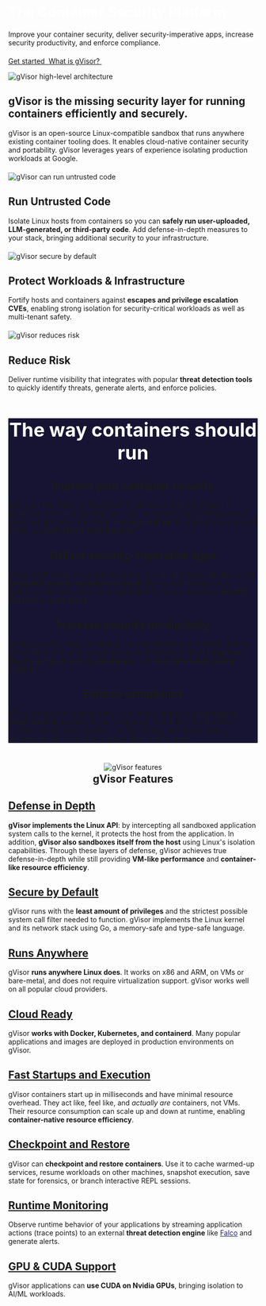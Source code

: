 <div class="jumbotron jumbotron-fluid">
  <div class="container">
    <div class="row">
      <div class="col-md-3"></div>
      <div class="col-md-6">
        <h1 style="color:white;">The Container Security Platform</h1>
        <p>Improve your container security, deliver security-imperative apps,
          increase security productivity, and enforce compliance.</p>
        <p style="margin-top: 20px;">
          <a class="btn" href="/docs/user_guide/install/">
            Get started&nbsp;
            <i class="fas fa-arrow-alt-circle-right ml-2"></i>
          </a>
          <a class="btn" href="/docs/">
            What is gVisor?&nbsp;
            <i class="fas fa-arrow-alt-circle-right ml-2"></i>
          </a>
        </p>
      </div>
      <div class="col-md-3"></div>
    </div>
  </div>
</div>

<!-- gVisor Use Cases -->

<section id="use-cases">
  <div class="container">
    <div class="row">
      <div class="col-md-6 pull-right gallery-popup">
          <img
            src="/assets/images/gvisor-high-level-arch.png"
            alt="gVisor high-level architecture"
            title="gVisor high-level architecture"
            class="img-responsive"
          />
      </div>
      <div class="col-md-6 pull-left">
        <div class="divide-xl"></div>
        <h2><span><b>gVisor</b></span> is the <span><b>missing security layer</b></span> for
          running containers efficiently and securely.
        </h2>
        <p class="info-text">gVisor is an open-source Linux-compatible sandbox
          that runs anywhere existing container tooling does. It enables
          cloud-native container security and portability. gVisor leverages
          years of experience isolating production workloads at Google.
        </p>
        <div class="divide-xl"></div>
    </div>
    </div> <!-- end row -->
  </div> <!-- end container -->
  <div class="container" style="margin-top:20px">
    <div class="row">
      <div class="col-md-4 pull-left">
        <img
          src="/assets/images/gvisor-run-untrusted.png"
          alt="gVisor can run untrusted code"
          title="gVisor can run untrusted code"
          class="img-responsive"
        />
      </div>
      <div class="col-md-8 pull-right">
        <div class="divide-xl"></div>
        <h2>Run Untrusted Code</h2>
        <p class="info-text">Isolate Linux hosts from containers so you can
          <strong>safely run user-uploaded, LLM-generated, or third-party
          code</strong>. Add defense-in-depth measures to your stack, bringing
          additional security to your infrastructure.
        </p>
        <div class="divide-xl"></div>
      </div>
    </div> <!-- end row -->
  </div> <!-- end container -->
  <div class="container" style="margin-top:20px">
    <div class="row">
      <div class="col-md-4 pull-right">
        <img
          src="/assets/images/gvisor-secure-by-default.png"
          alt="gVisor secure by default"
          title="gVisor secure by default"
          class="img-responsive"
        />
      </div>
      <div class="col-md-8 pull-left">
        <div class="divide-xl"></div>
        <h2>Protect Workloads & Infrastructure</h2>
        <p class="info-text">Fortify hosts and containers against
          <strong>escapes and privilege escalation CVEs</strong>, enabling
          strong isolation for security-critical workloads as well as
          multi-tenant safety.
        </p>
        <div class="divide-xl"></div>
      </div>
    </div> <!-- end row -->
  </div> <!-- end container -->
  <div class="container" style="margin-top:20px">
    <div class="row">
      <div class="col-md-4 pull-left">
        <img src="/assets/images/gvisor-reduce-risk.png"
          alt="gVisor reduces risk"
          title="gVisor reduces risk"
          class="img-responsive"
        />
      </div>
      <div class="col-md-8 pull-right">
        <div class="divide-xl"></div>
        <h2>Reduce Risk</h2>
        <p class="info-text">Deliver runtime visibility that integrates
          with popular <strong>threat detection tools</strong> to quickly
          identify threats, generate alerts, and enforce policies.
        </p>
        <div class="divide-xl"></div>
      </div>
    </div> <!-- end row -->
  </div> <!-- end container -->
</section> <!-- end use case section -->

<!-- gVisor Solutions -->

<section id="solutions">
  <div class="info-section-gray">
    <div class="container-fluid" style="margin-top:50px;background-color:#171433">
      <div class="row">
        <h1 align="center" style="color:white;font-size:38px">
          The way containers should run
        </h1>
        <div class="container" style="margin-top:20px">
          <div class="col-md-1"></div>
          <div class="col-md-5">
            <div class="panel panel-solution">
              <div class="panel-body">
                <div align="center"><span><i class="fas fa-shield-alt fa-4x"></i></span></div>
                <h2 align="center"><span>Improve your container security</span></h2>
                <p class="info-text">Give your K8s, SaaS, or Serverless
                  infrastructure additional layers of protection when running
                  end-user code, untrusted code, LLM-generated code, or
                  third-party code. Enable <strong>strong isolation</strong> for
                  sharing resources and delivering <strong>multi-tenant
                  environments</strong>.
                </p>
              </div>
            </div>
          </div>
          <div class="col-md-5">
            <div class="panel panel-solution">
              <div class="panel-body">
                <div align="center"><span><b><i class="fas fa-cogs fa-4x"></i></b></span></div>
                <h2 align="center"><span>Deliver security-imperative apps</span></h2>
                <p class="info-text">gVisor adds defense-in-depth measures to
                  your containers, allowing you to <strong>safeguard
                  security-sensitive workloads</strong> like financial
                  transactions, healthcare services, personal identifiable
                  information, and other <strong>security-imperative
                  applications</strong>.
                </p>
              </div>
            </div>
          </div>
          <div class="col-md-1"></div>
        </div> <!-- end row container -->
      </div><!-- /row -->
      <div class="row">
        <div class="container" style="margin-bottom:40px">
          <div class="col-md-1"></div>
          <div class="col-md-5">
            <div class="panel panel-solution">
              <div class="panel-body">
                <div align="center"><span><b><i class="fas fa-rocket fa-4x"></i></b></span></div>
                <h2 align="center"><span>Increase security productivity</span></h2>
                <p class="info-text">Isolate your K8s, SaaS, Serverless,
                  DevSecOps lifecycle or CI/CD pipeline.
                  gVisor helps you achieve a secure-by-default posture. Spend
                  <strong>less time staying on top of security
                  disclosures</strong>, and <strong>more time building what
                  matters</strong>.
                </p>
              </div>
            </div>
          </div>
          <div class="col-md-5">
            <div class="panel panel-solution">
              <div class="panel-body">
                <div align="center"><span><b><i class="fas fa-check fa-4x"></i></b></span></div>
                <h2 align="center"><span>Enforce compliance</span></h2>
                <p class="info-text">gVisor safeguards against many
                  cloud-native attacks by <strong>reducing the attack
                  surface</strong> exposed to your containers. Shield services
                  like APIs, configs, infrastructure as code, DevOps tooling,
                  and supply chains, lowering the risk present in a typical
                  cloud-native stack.
                </p>
              </div>
            </div>
          </div>
          <div class="col-md-1"></div>
        </div> <!-- end row container -->
      </div><!-- /row -->
    </div><!-- /container -->
  </div>
</section>

<!-- gVisor Features -->

<section id="features">
  <div class="info-section-gray">
    <div class="container" style="margin-top:30px">
      <!-- Helmet universe image -->
      <div align="center">
        <img
          src="/assets/images/gvisor-helmet-universe.png"
          alt="gVisor features"
          title="gVisor features"
          class="img-responsive"
        >
      </div>
      <h1 align="center" style="margin-top:3px">gVisor Features</h1>
      <!-- Start features list -->
      <div class="row">
        <div class="container">
          <div class="col-md-1"></div>
          <div class="col-md-5">
            <div class="panel panel-default" style="border:none;box-shadow:none;">
              <div class="panel-body">
                <h2>
                  <a href="docs/architecture_guide/security/#principles-defense-in-depth" class="feature-link">
                    Defense in Depth
                  </a>
                </h2>
                <p class="info-text" style="margin-bottom:0px">
                  <strong>gVisor implements the Linux API</strong>: by
                  intercepting all sandboxed application system calls to the
                  kernel, it protects the host from the application. In
                  addition, <strong>gVisor also sandboxes itself from the
                  host</strong> using Linux's isolation capabilities.
                  Through these layers of defense, gVisor achieves true
                  defense-in-depth while still providing
                  <strong>VM-like performance</strong> and
                  <strong>container-like resource efficiency</strong>.
                </p>
              </div>
            </div>
          </div>
          <div class="col-md-5">
            <div class="panel panel-default" style="border:none;box-shadow:none;">
              <div class="panel-body">
              <h2>
                <a href="docs/architecture_guide/security/" class="feature-link">
                  Secure by Default
                </a>
              </h2>
              <p class="info-text" style="margin-bottom:0px;">gVisor runs with
                the <strong>least amount of privileges</strong> and the
                strictest possible system call filter needed to function. gVisor
                implements the Linux kernel and its network stack using Go, a
                memory-safe and type-safe language.
              </p>
              </div>
            </div>
          </div>
          <div class="col-md-1"></div>
        </div> <!-- end row container -->
      </div><!-- /row -->
      <div class="row" style="margin-top:0px">
        <div class="container">
          <div class="col-md-1"></div>
          <div class="col-md-5">
            <div class="panel panel-default" style="border:none;box-shadow:none;">
              <div class="panel-body">
                <h2>
                  <a href="docs/architecture_guide/platforms/" class="feature-link">
                    Runs Anywhere
                  </a>
                </h2>
                <p class="info-text" style="margin-bottom:0px;">gVisor
                  <strong>runs anywhere Linux does</strong>. It works on x86 and
                  ARM, on VMs or bare-metal, and does not require virtualization
                  support. gVisor works well on all popular cloud providers.
                </p>
              </div>
            </div>
          </div>
          <div class="col-md-5">
            <div class="panel panel-default" style="border:none;box-shadow:none;">
              <div class="panel-body">
                <h2 style="color:#272261">
                  <a href="docs/user_guide/compatibility/" class="feature-link">
                    Cloud Ready
                  </a>
                </h2>
                <p class="info-text" style="margin-bottom:0px;">gVisor
                  <strong>works with Docker, Kubernetes, and
                  containerd</strong>. Many popular applications and images are
                  deployed in production environments on gVisor.
                </p>
              </div>
            </div>
          </div>
          <div class="col-md-1"></div>
        </div> <!-- end row container -->
      </div><!-- /row -->
      <div class="row" style="margin-top:0px">
        <div class="container">
          <div class="col-md-1"></div>
          <div class="col-md-5">
            <div class="panel panel-default" style="border:none;box-shadow:none;">
              <div class="panel-body">
                <h2 style="color:#272261">
                  <a href="docs/architecture_guide/performance/" class="feature-link">
                    Fast Startups and Execution
                  </a>
                </h2>
                <p class="info-text" style="margin-bottom:0px;">gVisor
                  containers start up in milliseconds and have minimal resource
                  overhead. They act like, feel like, and <em>actually are</em>
                  containers, not VMs. Their resource consumption can scale up
                  and down at runtime, enabling <strong>container-native
                  resource efficiency</strong>.
                </p>
              </div>
            </div>
          </div>
          <div class="col-md-5">
            <div class="panel panel-default" style="border:none;box-shadow:none;">
              <div class="panel-body">
                <h2 style="color:#272261">
                  <a href="docs/user_guide/checkpoint_restore/" class="feature-link">
                    Checkpoint and Restore
                  </a>
                </h2>
                <p class="info-text" style="margin-bottom:0px;">gVisor can
                  <strong>checkpoint and restore containers</strong>. Use it to
                  cache warmed-up services, resume workloads on other machines,
                  snapshot execution, save state for forensics, or branch
                  interactive REPL sessions.
                </p>
              </div>
            </div>
          </div>
          <div class="col-md-1"></div>
        </div> <!-- end row container -->
      </div><!-- /row -->
      <div class="row" style="margin-top:0px">
        <div class="container">
          <div class="col-md-1"></div>
          <div class="col-md-5">
            <div class="panel panel-default" style="border:none;box-shadow:none;">
              <div class="panel-body">
                <h2 style="color:#272261">
                  <a href="/docs/user_guide/runtimemonitor/" class="feature-link">
                    Runtime Monitoring
                  </a>
                </h2>
                <p class="info-text" style="margin-bottom:0px;">Observe runtime
                  behavior of your applications by streaming application actions
                  (trace points) to an external <strong>threat detection
                  engine</strong> like
                  <a href="https://falco.org" style="color:#272261">Falco</a>
                  and generate alerts.
                </p>
              </div>
            </div>
          </div>
          <div class="col-md-5">
            <div class="panel panel-default" style="border:none;box-shadow:none;">
              <div class="panel-body">
                <h2 style="color:#272261">
                  <a href="blog/2023/06/20/gpu-pytorch-stable-diffusion/" class="feature-link">
                    GPU &amp; CUDA Support
                  </a>
                </h2>
                <p class="info-text" style="margin-bottom:0px;">gVisor
                  applications can <strong>use CUDA on Nvidia GPUs</strong>,
                  bringing isolation to AI/ML workloads.
                </p>
              </div>
            </div>
          </div>
          <div class="col-md-1"></div>
        </div> <!-- end row container -->
      </div><!-- /row -->
    </div> <!-- /container -->
  </div>
</section>
